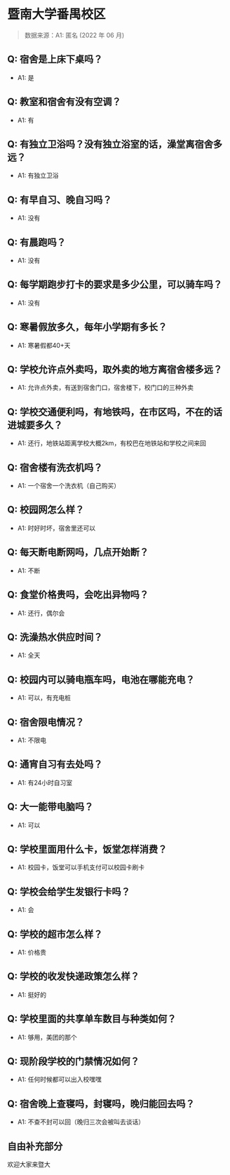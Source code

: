 # 暨南大学番禺校区

> 数据来源：A1: 匿名 (2022 年 06 月)

## Q: 宿舍是上床下桌吗？

- A1: 是

## Q: 教室和宿舍有没有空调？

- A1: 有

## Q: 有独立卫浴吗？没有独立浴室的话，澡堂离宿舍多远？

- A1: 有独立卫浴

## Q: 有早自习、晚自习吗？

- A1: 没有

## Q: 有晨跑吗？

- A1: 没有

## Q: 每学期跑步打卡的要求是多少公里，可以骑车吗？

- A1: 没有

## Q: 寒暑假放多久，每年小学期有多长？

- A1: 寒暑假都40+天

## Q: 学校允许点外卖吗，取外卖的地方离宿舍楼多远？

- A1: 允许点外卖，有送到宿舍门口，宿舍楼下，校门口的三种外卖

## Q: 学校交通便利吗，有地铁吗，在市区吗，不在的话进城要多久？

- A1: 还行，地铁站距离学校大概2km，有校巴在地铁站和学校之间来回

## Q: 宿舍楼有洗衣机吗？

- A1: 一个宿舍一个洗衣机（自己购买）

## Q: 校园网怎么样？

- A1: 时好时坏，宿舍里还可以

## Q: 每天断电断网吗，几点开始断？

- A1: 不断

## Q: 食堂价格贵吗，会吃出异物吗？

- A1: 还行，偶尔会

## Q: 洗澡热水供应时间？

- A1: 全天

## Q: 校园内可以骑电瓶车吗，电池在哪能充电？

- A1: 可以，有充电桩

## Q: 宿舍限电情况？

- A1: 不限电

## Q: 通宵自习有去处吗？

- A1: 有24小时自习室

## Q: 大一能带电脑吗？

- A1: 可以

## Q: 学校里面用什么卡，饭堂怎样消费？

- A1: 校园卡，饭堂可以手机支付可以校园卡刷卡

## Q: 学校会给学生发银行卡吗？

- A1: 会

## Q: 学校的超市怎么样？

- A1: 价格贵

## Q: 学校的收发快递政策怎么样？

- A1: 挺好的

## Q: 学校里面的共享单车数目与种类如何？

- A1: 够用，美团的那个

## Q: 现阶段学校的门禁情况如何？

- A1: 任何时候都可以出入校嘿嘿

## Q: 宿舍晚上查寝吗，封寝吗，晚归能回去吗？

- A1: 不查不封可以回（晚归三次会被叫去谈话）

## 自由补充部分

欢迎大家来暨大